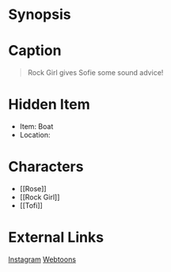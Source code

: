 # Synopsis


# Caption
> Rock Girl gives Sofie some sound advice!

# Hidden Item
* Item: Boat
* Location: <spoiler></spoiler>

# Characters
* [[Rose]]
* [[Rock Girl]]
* [[Tofi]]

# External Links
[Instagram](https://www.instagram.com/p/B6Ug3qPjg6c/)
[Webtoons](https://www.webtoons.com/en/challenge/twistwood-tales/24-some-sound-advice/viewer?title_no=344740&episode_no=27)